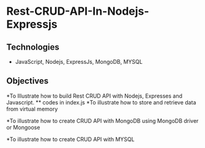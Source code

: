 # Rest-CRUD-API-In-Nodejs-Expressjs
## Technologies
* JavaScript, Nodejs, ExpressJs, MongoDB, 
 MYSQL
## Objectives

*To Illustrate how to build Rest CRUD API
with Nodejs, Expresses and Javascript.
** codes in index.js
*To illustrate how to store and retrieve data
from virtual memory

*To illustrate how to create CRUD API with 
MongoDB using MongoDB driver or Mongoose

*To illustrate how to create CRUD API with
MYSQL
